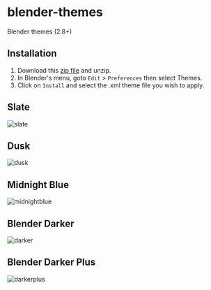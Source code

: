 # blender-themes

Blender themes (2.8+)

## Installation

1. Download this [zip file](https://github.com/williamchange/blender-themes/archive/master.zip) and unzip.
2. In Blender's menu, goto `Edit` > `Preferences` then select Themes.
3. Click on `Install` and select the .xml theme file you wish to apply.

## Slate

![slate](https://github.com/williamchange/blender-themes/assets/830253/4e865b00-3421-4fe2-8ca1-c88785871e25)

## Dusk

![dusk](https://github.com/williamchange/blender-themes/assets/830253/0b43c459-975f-4592-b72c-997dc96698cb)

## Midnight Blue

![midnightblue](https://github.com/williamchange/blender-themes/assets/830253/e678d5c8-9b93-426d-a8d3-11ddd1932e84)

## Blender Darker

![darker](https://github.com/williamchange/blender-themes/assets/830253/0e1a354a-a451-4699-8d7e-59b5ec02bda1)

## Blender Darker Plus

![darkerplus](https://github.com/williamchange/blender-themes/assets/830253/c02e9c2a-c283-49a1-9608-f5c921f8e3a9)